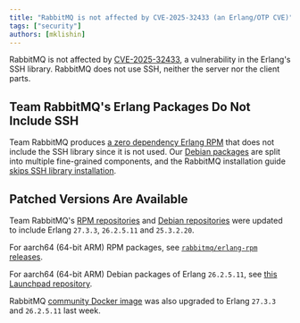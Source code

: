 ```yaml
---
title: "RabbitMQ is not affected by CVE-2025-32433 (an Erlang/OTP CVE)"
tags: ["security"]
authors: [mklishin]
---
```


RabbitMQ is not affected by [CVE-2025-32433](https://github.com/erlang/otp/security/advisories/GHSA-37cp-fgq5-7wc2),
a vulnerability in the Erlang's SSH library. RabbitMQ does not use SSH, neither the server nor the client parts.

<!-- truncate -->

## Team RabbitMQ's Erlang Packages Do Not Include SSH

Team RabbitMQ produces [a zero dependency Erlang RPM](https://github.com/rabbitmq/erlang-rpm/releases)
that does not include the SSH library since it is not used. Our [Debian packages](https://github.com/rabbitmq/erlang-debian-package) are split into multiple fine-grained components,
and the RabbitMQ installation guide [skips SSH library installation](https://www.rabbitmq.com/docs/install-debian).

## Patched Versions Are Available

Team RabbitMQ's [RPM repositories](https://rabbitmq.com/docs/install-rpm) and [Debian repositories](https://www.rabbitmq.com/docs/install-debian) were updated to include Erlang `27.3.3`, `26.2.5.11` and `25.3.2.20`.

For aarch64 (64-bit ARM) RPM packages, see [`rabbitmq/erlang-rpm` releases](https://github.com/rabbitmq/erlang-rpm/releases).

For aarch64 (64-bit ARM) Debian packages of Erlang `26.2.5.11`, see [this Launchpad repository](https://launchpad.net/~rabbitmq/+archive/ubuntu/rabbitmq-erlang).

RabbitMQ [community Docker image](https://github.com/docker-library/rabbitmq) was also upgraded to Erlang `27.3.3` and `26.2.5.11` last week.
